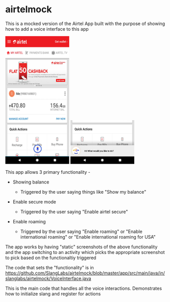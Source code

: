 # airtelmock
This is a mocked version of the Airtel App built with the purpose of showing how to add a voice interface to this app

<img src="./images/AppWithSlangMic.jpeg" width="200px"> <img src="./images/AppWithSlangSurface.jpeg" width="200px">

This app allows 3 primary functionality -

* Showing balance
  - Triggered by the user saying things like "Show my balance"
  
* Enable secure mode
  - Triggered by the user saying "Enable airtel secure"
  
* Enable roaming
  - Triggered by the user saying "Enable roaming" or "Enable international roaming" or "Enable international roaming for USA"
  
  
The app works by having "static" screenshots of the above functionality and the app switching to an activity which picks the appropriate screenshot to pick based on the functionaltiy triggered

The code that sets the "functionality" is in https://github.com/SlangLabs/airtelmock/blob/master/app/src/main/java/in/slanglabs/airtelmock/VoiceInterface.java

This is the main code that handles all the voice interactions. Demonstrates how to initialize slang and register for actions


